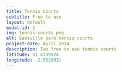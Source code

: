 ```yaml
---
title: Tennis Courts
subtitle: Free to use
layout: default
modal-id: 1
img: tennis-courts.png
alt: Eastville park tennis courts
project-date: April 2014
description: Two free to use tennis courts
latitude: 51.4739524
longitude: -2.5529931
---
```

